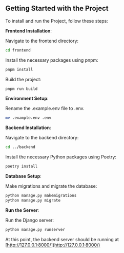 Getting Started with the Project
----------------------------------

To install and run the Project, follow these steps:

**Frontend Installation**:

Navigate to the frontend directory:

```bash
cd frontend
```

Install the necessary packages using pnpm:

```bash
pnpm install
```

Build the project:

```bash
pnpm run build
```

**Environment Setup**:

Rename the .example.env file to .env.

```bash
mv .example.env .env
```

**Backend Installation**:

Navigate to the backend directory:

```bash
cd ../backend
```

Install the necessary Python packages using Poetry:

```bash
poetry install
```

**Database Setup**:

Make migrations and migrate the database:

```bash
python manage.py makemigrations
python manage.py migrate
```

**Run the Server**:

Run the Django server:

```bash
python manage.py runserver
```

At this point, the backend server should be running at [http://127.0.0.1:8000/](http://127.0.0.1:8000/)

